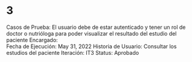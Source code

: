 # 3

Casos de Prueba: El usuario debe de estar autenticado y tener un rol de doctor o nutrióloga para poder visualizar el resultado del estudio del paciente
Encargado:  
Fecha de Ejecución: May 31, 2022
Historia de Usuario: Consultar los estudios del paciente
Iteración: IT3
Status: Aprobado